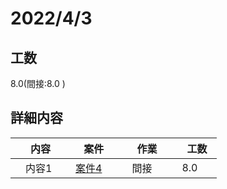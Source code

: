 ﻿# 2022/4/3

## 工数
8.0(間接:8.0 )

## 詳細内容
| 　内容　 | 　案件　 | 　作業　 | 　工数　 |
| ------------- | ------------- | ------------- | ------------- |
| 　内容1  | 　[案件4](../project/案件4.md)　 | 　間接  | 　8.0  |

